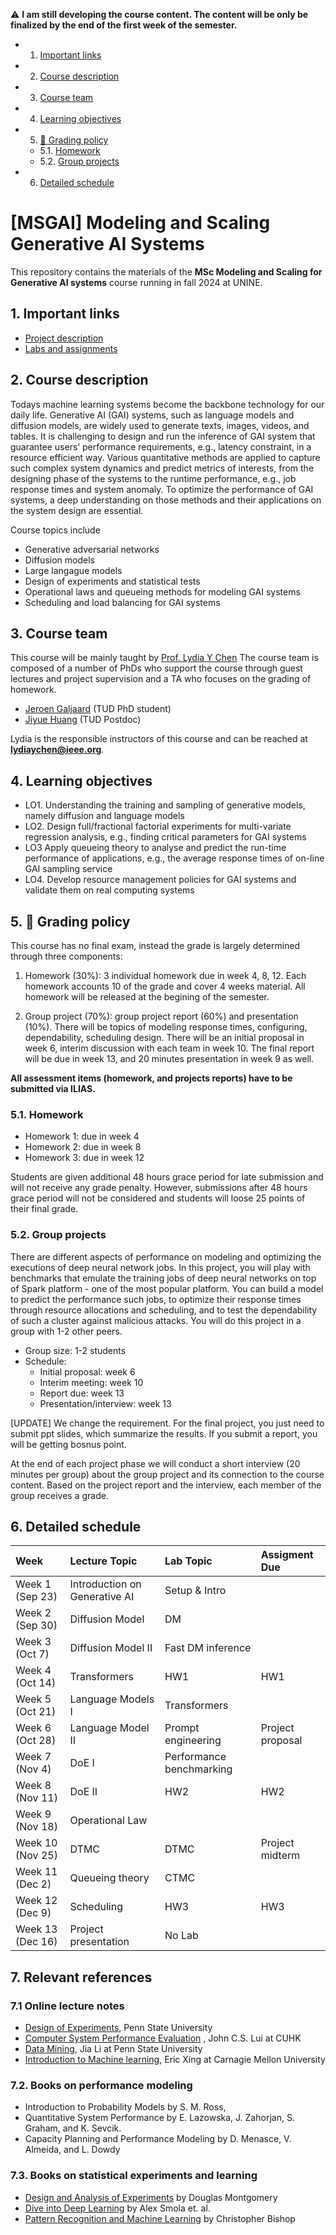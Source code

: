 
:warning: **I am still developing the course content. The content will be only be finalized by the end of the first week of the semester.**

<!-- vscode-markdown-toc -->
* 1. [Important links](#Importantlinks)
* 2. [Course description](#Coursedescription)
* 3. [Course team](#Courseteam)
* 4. [Learning objectives](#Learningobjectives)
* 5. [:dart: Grading policy](#dart:Gradingpolicy)
	* 5.1. [Homework](#Homework)
	* 5.2. [Group projects](#Groupprojects)
* 6. [Detailed schedule](#Detailedschedule)

	
<!-- vscode-markdown-toc-config
	numbering=true
	autoSave=true
	/vscode-markdown-toc-config -->
<!-- /vscode-markdown-toc --><!-- vscode-markdown-toc -->


# [MSGAI] Modeling and Scaling Generative AI Systems <!-- omit in toc -->

This repository contains the materials of the **MSc Modeling and Scaling for Generative AI systems** course running in fall 2024 at UNINE.


##  1. <a name='Importantlinks'></a>Important links

- [Project description](project.md)
- [Labs and assignments](lab.md)


##  2. <a name='Coursedescription'></a>Course description


Todays machine learning systems become the backbone technology for our daily life.  Generative AI (GAI) systems, such as language models and diffusion models, are widely used to generate texts, images, videos, and tables. It is challenging to design and run the inference of GAI system that guarantee users’ performance requirements, e.g., latency constraint, in a resource efficient way. Various quantitative methods are applied to capture such complex system dynamics and predict metrics of interests, from the designing phase of the systems to the runtime performance, e.g., job response times and system anomaly.  To optimize the performance of GAI  systems, a deep understanding on those methods and their applications on the system design are essential. 
<!-- Having practical hand-on experience on designing experiments, deriving models, and validating results with benchmark systems will prepare students to tackle challenges of real systems. -->

Course topics include
- Generative adversarial networks
- Diffusion models
- Large langague models
- Design of experiments and statistical tests 
- Operational laws and queueing methods for modeling GAI systems
- Scheduling and load balancing for GAI systems







##  3. <a name='Courseteam'></a>Course team

This course will be mainly taught by [Prof. Lydia Y Chen](https://lydiaychen.github.io/)  The course team is composed of a number of PhDs  who support the course through guest lectures and project supervision and a TA who focuses on the grading of homework. 


-  [Jeroen Galjaard](mailto:J.M.Galjaard@tudelft.nl) (TUD PhD student)
-  [Jiyue Huang](mailto:J.Huang-4@tudelft.nl) (TUD Postdoc)


Lydia is the responsible instructors of this course and can be reached at **lydiaychen@ieee.org**.



##  4. <a name='Learningobjectives'></a>Learning objectives
- LO1. Understanding the training and sampling of generative models, namely diffusion and language models 
- LO2. Design full/fractional factorial experiments for multi-variate regression analysis, e.g., finding critical parameters for GAI systems
- LO3 Apply queueing theory to analyse and predict the run-time performance of applications, e.g., the average response times of on-line GAI sampling service
- LO4. Develop resource management policies for GAI systems and validate them on real computing systems


## 5. <a name='dart:Gradingpolicy'></a>:dart: Grading policy

This course has no final exam, instead the grade is largely determined through three components: 

1. Homework (30%): 3 individual homework due in week 4, 8, 12. Each homework accounts 10  of the grade and cover 4 weeks material. All homework will be released at the begining of the semester.


2. Group project (70%): group project report (60%) and presentation (10%). There will be topics of modeling response times, configuring, dependability, scheduling design. There will be an initial proposal in week 6, interim discussion with each team in week 10. The final report will be due in week 13, and 20 minutes presentation in week 9 as well.


**All assessment items (homework, and projects reports) have to be submitted via ILIAS.**


###  5.1. <a name='Homework'></a>Homework
- Homework 1: due in week 4 
- Homework 2: due in week 8
- Homework 3: due in week 12

Students are given additional 48 hours grace period for late submission and will not receive any grade penalty. However, submissions after 48 hours grace period will not be considered and students will loose 25 points of their final grade. 


###  5.2. <a name='Groupprojects'></a>Group projects
<!-- 7 predefined project topics: evaluating the systems of 
-->
There are different aspects of performance  on modeling and optimizing the executions of deep neural network jobs. In this project, you will play with benchmarks that emulate the training jobs of deep neural networks on top of Spark platform - one of the most popular platform. You can build a model to predict the performance such jobs, to optimize their response times through resource allocations and scheduling, and to test the dependability of such a cluster against malicious attacks. You will do this project in a group with 1-2 other peers.

- Group size: 1-2 students
- Schedule: 
  - Initial proposal: week 6
  - Interim meeting: week 10
  - Report due: week 13
  -  Presentation/interview: week 13 

[UPDATE] We change the requirement. For the final project, you just need to submit ppt slides, which summarize the results. If you submit a report, you will be getting bosnus point.

At the end of each project phase we will conduct a short interview (20 minutes per group) about the group project and its connection to the course content. Based on the project report and the interview, each member of the group receives a grade. 





##  6. <a name='Detailedschedule'></a>Detailed schedule


**Week**|**Lecture Topic**|**Lab Topic**|**Assigment Due**
:-----|:-----|:-----|:-----
Week 1 (Sep 23) | Introduction on Generative AI| Setup & Intro
Week 2 (Sep 30) | Diffusion Model | DM
Week 3 (Oct 7) | Diffusion Model II | Fast DM inference| 
Week 4 (Oct 14) | Transformers | HW1 | HW1
Week 5 (Oct 21) | Language Models I | Transformers 
Week 6 (Oct 28) | Language Model II |Prompt engineering|Project proposal
Week 7 (Nov 4) | DoE I | Performance benchmarking |
Week 8 (Nov 11) | DoE II  | HW2 | HW2
Week 9 (Nov 18) | Operational Law |  | 
Week 10 (Nov 25) | DTMC| DTMC | Project midterm
Week 11 (Dec 2) | Queueing theory | CTMC
Week 12 (Dec 9) | Scheduling | HW3 | HW3
Week 13 (Dec 16) | Project presentation | No Lab



##  7. <a name='Relevantreferences'></a>Relevant references 

### 7.1 <a name='Onlinelecturenotes'></a>Online lecture notes

 - [Design of Experiments](https://newonlinecourses.science.psu.edu/stat503/node/5/), Penn State University
 - [Computer System Performance Evaluation](http://www.cse.cuhk.edu.hk/~cslui/csc5420.html) , John C.S. Lui at CUHK
- [Data Mining](http://personal.psu.edu/jol2/course/stat557/), Jia Li at Penn State University
-  [Introduction to Machine learning](http://www.cs.cmu.edu/~epxing/Class/10701/), Eric Xing at Carnagie Mellon University



###  7.2. <a name='Booksonperformancemodeling'></a>Books on performance modeling
- Introduction to Probability Models by S. M. Ross, 
- Quantitative System Performance by E. Lazowska, J. Zahorjan, S. Graham, and K. Sevcik.
- Capacity Planning and Performance Modeling by D. Menasce, V. Almeida, and L. Dowdy 


###  7.3. <a name='Booksonstatisticalexperimentsandlearning'></a>Books on statistical experiments and learning
- [Design and Analysis of Experiments](http://faculty.business.utsa.edu/manderso/STA4723/readings/Douglas-C.-Montgomery-Design-and-Analysis-of-Experiments-Wiley-2012.pdf) by Douglas Montgomery
- [Dive into Deep Learning](https://www.d2l.ai/) by Alex Smola et. al.
- [Pattern Recognition and Machine Learning]() by Christopher Bishop 





